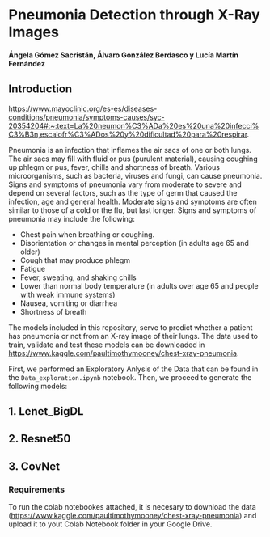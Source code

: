 # Pneumonia Detection through X-Ray Images

#### Ángela Gómez Sacristán, Álvaro González Berdasco y Lucía Martín Fernández

## Introduction

https://www.mayoclinic.org/es-es/diseases-conditions/pneumonia/symptoms-causes/syc-20354204#:~:text=La%20neumon%C3%ADa%20es%20una%20infecci%C3%B3n,escalofr%C3%ADos%20y%20dificultad%20para%20respirar.

Pneumonia is an infection that inflames the air sacs of one or both lungs. The air sacs may fill with fluid or pus (purulent material), causing coughing up phlegm or pus, fever, chills and shortness of breath. Various microorganisms, such as bacteria, viruses and fungi, can cause pneumonia.
Signs and symptoms of pneumonia vary from moderate to severe and depend on several factors, such as the type of germ that caused the infection, age and general health. Moderate signs and symptoms are often similar to those of a cold or the flu, but last longer.
Signs and symptoms of pneumonia may include the following:
- Chest pain when breathing or coughing.
- Disorientation or changes in mental perception (in adults age 65 and older)
- Cough that may produce phlegm
- Fatigue
- Fever, sweating, and shaking chills
- Lower than normal body temperature (in adults over age 65 and people with weak immune systems)
- Nausea, vomiting or diarrhea
- Shortness of breath

The models included in this repository, serve to predict whether a patient has pneumonia or not from an X-ray image of their lungs. The data used to train, validate and test these models can be downloaded in https://www.kaggle.com/paultimothymooney/chest-xray-pneumonia. 

First, we performed an Exploratory Anlysis of the Data that can be found in the `Data_exploration.ipynb` notebook. Then, we proceed to generate the following models: 

## 1. Lenet_BigDL

## 2. Resnet50

## 3. CovNet


### Requirements

To run the colab notebookes attached, it is necesary to download the data (https://www.kaggle.com/paultimothymooney/chest-xray-pneumonia) and upload it to yout Colab Notebook folder in your Google Drive. 
